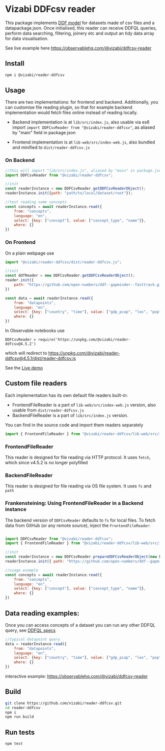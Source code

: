 # Vizabi DDFcsv reader
This package implements [DDF model](https://open-numbers.github.io/ddf.html) for datasets made of csv files and a datapackage.json. 
Once initialised, this reader can receive DDFQL queries, perform data searching, filtering, joinery etc and output an tidy data array for data visualisation.

See live example here https://observablehq.com/@vizabi/ddfcsv-reader
## Install
```bash
npm i @vizabi/reader-ddfcsv
```
## Usage
There are two implementations: for frontend and backend. Additionally, you can customise file reading plugin, so that for example backend implementation would fetch files online instead of reading locally.

* Backend implementation is at `lib/src/index.js`, also usable via es6 import `import DDFCsvReader from "@vizabi/reader-ddfcsv"`, as aliased by "main" field in package.json

* Frontend implementation is at `lib-web/src/index-web.js`, also bundled and minified to `dist/reader-ddfcsv.js`
### On Backend
```js
//this will import "lib/src/index.js", aliased by "main" in package.json
import DDFCsvReader from "@vizabi/reader-ddfcsv"; 

//init
const readerInstance = new DDFCsvReader.getDDFCsvReaderObject();
readerInstance.init({path: "path/to/local/dataset/root"});

//test reading some concepts
const concepts = await readerInstance.read({
	from: "concepts",
	language: "en",
	select: {key: ["concept"], value: ["concept_type", "name"]},
	where: {}
})
```
### On Frontend
On a plain webpage use
```js
import "@vizabi/reader-ddfcsv/dist/reader-ddfcsv.js";

//init
const ddfReader = new DDFCsvReader.getDDFCsvReaderObject();
reader.init({
	path: "https://github.com/open-numbers/ddf--gapminder--fasttrack.git"
})

const data = await readerInstance.read({
	from: "datapoints",
	language: "en",
	select: {key: ["country", "time"], value: ["gdp_pcap", "lex", "pop"]},
	where: {}
})

```
  
In Observable notebooks use
```
DDFCsvReader = require('https://unpkg.com/@vizabi/reader-ddfcsv@4.5.2')
```

which will redirect to https://unpkg.com/@vizabi/reader-ddfcsv@4.5.1/dist/reader-ddfcsv.js

See the [Live demo](https://observablehq.com/@vizabi/ddfcsv-reader)
## Custom file readers
Each implementation has its own default file readers built-in:
* FrontendFileReader is a part of `lib-web/src/index-web.js` version, also usable from `dist/reader-ddfcsv.js`
* BackendFileReader is a part of `lib/src/index.js` version.

You can find in the source code and import them readers separately
```js
import { FrontendFileReader } from "@vizabi/reader-ddfcsv/lib-web/src/index-web.js";
```
### FrontendFileReader
This reader is designed for file reading via HTTP protocol. It uses `fetch`, which since v4.5.2 is no longer polyfilled
### BackendFileReader
This reader is designed for file reading via OS file system. It uses `fs` and `path`
### Frankensteining: Using FrontendFileReader in a Backend instance
The backend version of `DDFCsvReader` defaults to `fs` for local files.
To fetch data from GitHub (or any remote source), inject the `FrontendFileReader`:

```js

import DDFCsvReader from "@vizabi/reader-ddfcsv";
import { FrontendFileReader } from "@vizabi/reader-ddfcsv/lib-web/src/index-web.js";

//init
const readerInstance = new DDFCsvReader.prepareDDFCsvReaderObject(new FrontendFileReader)();
readerInstance.init({ path: "https://github.com/open-numbers/ddf--gapminder--ai_worldview_benchmark.git" });

//usage example
const concepts = await readerInstance.read({
	from: "concepts",
	language: "en",
	select: {key: ["concept"], value: ["concept_type", "name"]},
	where: {}
})

```

## Data reading examples:
Once you can access concepts of a dataset you can run any other DDFQL query, see [DDFQL specs](https://open-numbers.github.io/ddf.html)

```js
//typical datapoint query
data = readerInstance.read({
	from: "datapoints",
	language: "en",
	select: {key: ["country", "time"], value: ["gdp_pcap", "lex", "pop"]},
	where: {}
})
```

interactive example: https://observablehq.com/@vizabi/ddfcsv-reader

## Build
```bash
git clone https://github.com/vizabi/reader-ddfcsv.git
cd reader-ddfcsv
npm i
npm run build
```
## Run tests
```bash
npm test
```